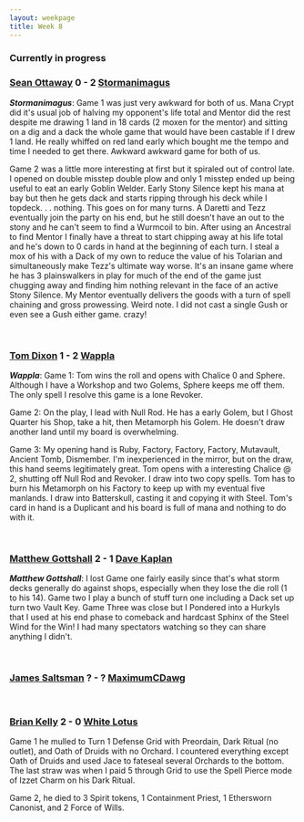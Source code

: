 ```yaml
---
layout: weekpage
title: Week 8
---
```


### Currently in progress

### [Sean Ottaway](/SO3-Thanks-Artifacts) 0 - 2 [Stormanimagus](/ST3-Mentor)

***Stormanimagus***: Game 1 was just very awkward for both of us. Mana Crypt did it's usual job of halving my opponent's life total and Mentor did the rest despite me drawing 1 land in 18 cards (2 moxen for the mentor) and sitting on a dig and a dack the whole game that would have been castable if I drew 1 land. He really whiffed on red land early which bought me the tempo and time I needed to get there. Awkward awkward game for both of us.

Game 2 was a little more interesting at first but it spiraled out of control late. I opened on double misstep double plow and only 1 misstep ended up being useful to eat an early Goblin Welder. Early Stony Silence kept his mana at bay but then he gets dack and starts ripping through his deck while I topdeck. . . nothing. This goes on for many turns. A Daretti and Tezz eventually join the party on his end, but he still doesn't have an out to the stony and he can't seem to find a Wurmcoil to bin. After using an Ancestral to find Mentor I finally have a threat to start chipping away at his life total and he's down to 0 cards in hand at the beginning of each turn. I steal a mox of his with a Dack of my own to reduce the value of his Tolarian and simultaneously make Tezz's ultimate way worse. It's an insane game where he has 3 plainswalkers in play for much of the end of the game just chugging away and finding him nothing relevant in the face of an active Stony Silence. My Mentor eventually delivers the goods with a turn of spell chaining and gross prowessing. Weird note. I did not cast a single Gush or even see a Gush either game. crazy!

<br />

### [Tom Dixon](/TD3-Martello-Shops) 1 - 2 [Wappla](/W3-Terra-Nova)

***Wappla***: Game 1: Tom wins the roll and opens with Chalice 0 and Sphere. Although I have a Workshop and two Golems, Sphere keeps me off them. The only spell I resolve this game is a lone Revoker.

Game 2: On the play, I lead with Null Rod. He has a early Golem, but I Ghost Quarter his Shop, take a hit, then Metamorph his Golem. He doesn't draw another land until my board is overwhelming.

Game 3: My opening hand is Ruby, Factory, Factory, Factory, Mutavault, Ancient Tomb, Dismember. I'm inexperienced in the mirror, but on the draw, this hand seems legitimately great. Tom opens with a interesting Chalice @ 2, shutting off Null Rod and Revoker. I draw into two copy spells. Tom has to burn his Metamorph on his Factory to keep up with my eventual five manlands. I draw into Batterskull, casting it and copying it with Steel. Tom's card in hand is a Duplicant and his board is full of mana and nothing to do with it.

<br />

### [Matthew Gottshall](/MG3-Crime-City-Vault) 2 - 1 [Dave Kaplan](/DK3-Frobots)

***Matthew Gottshall***: I lost Game one fairly easily since that's what storm decks generally do against shops, especially when they lose the die roll (1 to his 14).
Game two I play a bunch of stuff turn one including a Dack set up turn two Vault Key.
Game Three was close but I Pondered into a Hurkyls that I used at his end phase to comeback and hardcast Sphinx of the Steel Wind for the Win! I had many spectators watching so they can share anything I didn't.

<br />

### [James Saltsman](/JGS3-Terra-Nova) ? - ? [MaximumCDawg](/MCD3-Chain-Combo)

<br />

### [Brian Kelly](/BK3-Armored-Dragon) 2 - 0 [White Lotus](/WL3-Burning-Oath)

Game 1 he mulled to Turn 1 Defense Grid with Preordain, Dark Ritual (no outlet), and Oath of Druids with no Orchard.  I countered everything except Oath of Druids and used Jace to fateseal several Orchards to the bottom.  The last straw was when I paid 5 through Grid to use the Spell Pierce mode of Izzet Charm on his Dark Ritual.

Game 2, he died to 3 Spirit tokens, 1 Containment Priest, 1 Ethersworn Canonist, and 2 Force of Wills.
